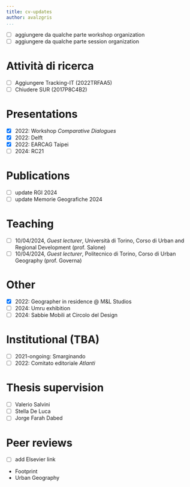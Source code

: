 ```yaml
---
title: cv-updates
author: avalzgris
...
```


- [ ] aggiungere da qualche parte workshop organization
- [ ] aggiungere da qualche parte session organization

# Attività di ricerca

- [ ] Aggiungere Tracking-IT (2022TRFAA5)
- [ ] Chiudere SUR (2017P8C4B2)

# Presentations

- [x] 2022: Workshop *Comparative Dialogues*
- [x] 2022: Delft
- [x] 2022: EARCAG Taipei
- [ ] 2024: RC21

# Publications

- [ ] update RGI 2024
- [ ] update Memorie Geografiche 2024

# Teaching

- [ ] 10/04/2024, *Guest lecturer*, Università di Torino, Corso di Urban and Regional Development (prof. Salone)
- [ ] 10/04/2024, *Guest lecturer*, Politecnico di Torino, Corso di Urban Geography (prof. Governa)

# Other

- [x] 2022: Geographer in residence @ M&L Studios
- [ ] 2024: Umru exhibition
- [ ] 2024: Sabbie Mobili at Circolo del Design

# Institutional (TBA)

- [ ] 2021-ongoing: Smarginando
- [ ] 2022: Comitato editoriale *Atlanti*

# Thesis supervision

- [ ] Valerio Salvini
- [ ] Stella De Luca
- [ ] Jorge Farah Dabed

# Peer reviews

- [ ] add Elsevier link
- Footprint
- Urban Geography
